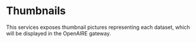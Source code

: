# Thumbnails

This services exposes thumbnail pictures representing each dataset, which will be displayed in the OpenAIRE gateway.
